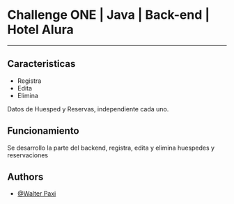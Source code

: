 # Challenge ONE | Java | Back-end | Hotel Alura
---

## Caracteristicas

- Registra
- Edita
- Elimina

Datos de Huesped y Reservas, independiente cada uno.

## Funcionamiento
Se desarrollo la parte del backend, registra, edita y elimina huespedes y reservaciones


## Authors

- [@Walter Paxi](https://www.github.com/wpxa)

